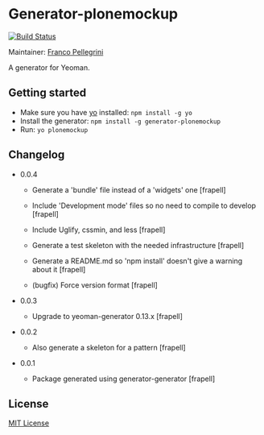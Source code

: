 # Generator-plonemockup
[![Build Status](https://secure.travis-ci.org/plone/generator-plonemockup.png?branch=master)](https://travis-ci.org/plone/generator-plonemockup)

Maintainer: [Franco Pellegrini](https://github.com/frapell)

A generator for Yeoman.

## Getting started
- Make sure you have [yo](https://github.com/yeoman/yo) installed:
    `npm install -g yo`
- Install the generator: `npm install -g generator-plonemockup`
- Run: `yo plonemockup`

## Changelog

* 0.0.4
    * Generate a 'bundle' file instead of a 'widgets' one
    [frapell]

    * Include 'Development mode' files so no need to compile to develop
    [frapell]

    * Include Uglify, cssmin, and less
    [frapell]

    * Generate a test skeleton with the needed infrastructure
    [frapell]

    * Generate a README.md so 'npm install' doesn't give a warning about it
    [frapell]

    * (bugfix) Force version format
    [frapell]

* 0.0.3
    * Upgrade to yeoman-generator 0.13.x
    [frapell]

* 0.0.2
    * Also generate a skeleton for a pattern
    [frapell]

* 0.0.1
    * Package generated using generator-generator
    [frapell]

## License
[MIT License](http://en.wikipedia.org/wiki/MIT_License)
